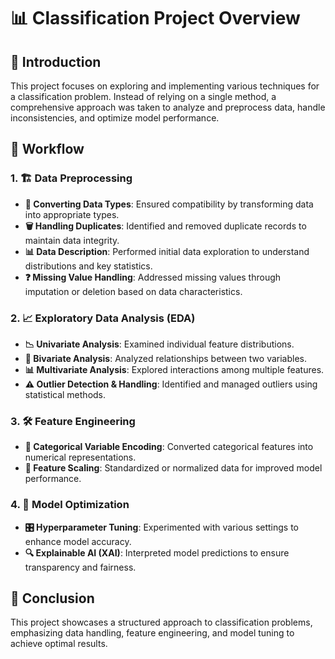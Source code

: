 # 📊 Classification Project Overview

## 📝 Introduction
This project focuses on exploring and implementing various techniques for a classification problem. Instead of relying on a single method, a comprehensive approach was taken to analyze and preprocess data, handle inconsistencies, and optimize model performance.

## 🚀 Workflow

### 1. 🏗 Data Preprocessing
- **🔄 Converting Data Types**: Ensured compatibility by transforming data into appropriate types.
- **🗑 Handling Duplicates**: Identified and removed duplicate records to maintain data integrity.
- **📊 Data Description**: Performed initial data exploration to understand distributions and key statistics.
- **❓ Missing Value Handling**: Addressed missing values through imputation or deletion based on data characteristics.

### 2. 📈 Exploratory Data Analysis (EDA)
- **📉 Univariate Analysis**: Examined individual feature distributions.
- **🔗 Bivariate Analysis**: Analyzed relationships between two variables.
- **📊 Multivariate Analysis**: Explored interactions among multiple features.
- **⚠️ Outlier Detection & Handling**: Identified and managed outliers using statistical methods.

### 3. 🛠 Feature Engineering
- **🔡 Categorical Variable Encoding**: Converted categorical features into numerical representations.
- **📏 Feature Scaling**: Standardized or normalized data for improved model performance.

### 4. 🎯 Model Optimization
- **🎛 Hyperparameter Tuning**: Experimented with various settings to enhance model accuracy.
- **🔍 Explainable AI (XAI)**: Interpreted model predictions to ensure transparency and fairness.

## 🎯 Conclusion
This project showcases a structured approach to classification problems, emphasizing data handling, feature engineering, and model tuning to achieve optimal results.

